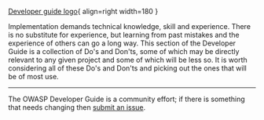 [Developer guide logo](../../assets/images/dg_logo_bbd.png "OWASP Developer Guide"){ align=right width=180 }

Implementation demands technical knowledge, skill and experience.
There is no substitute for experience, but learning from past mistakes and the experience of others can go a long way.
This section of the Developer Guide is a collection of Do's and Don'ts,
some of which may be directly relevant to any given project and some of which will be less so.
It is worth considering all of these Do's and Don'ts and picking out the ones that will be of most use.

----

The OWASP Developer Guide is a community effort; if there is something that needs changing then [submit an issue][issue0740].

[issue0740]: https://github.com/OWASP/DevGuide/issues/new?labels=enhancement&template=request.md&title=Update:%2012-appendices/01-implementation-dos-donts/00-toc
